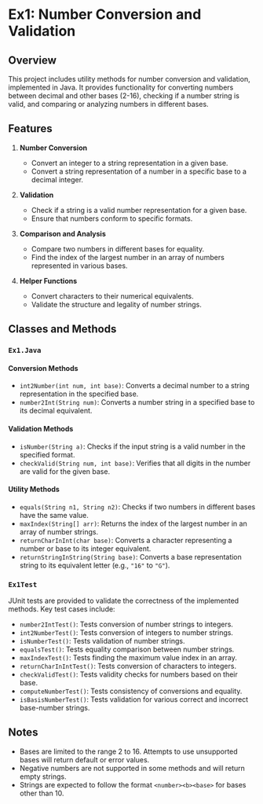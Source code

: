 # Ex1: Number Conversion and Validation

## Overview
This project includes utility methods for number conversion and validation, implemented in Java. It provides functionality for converting numbers between decimal and other bases (2-16), checking if a number string is valid, and comparing or analyzing numbers in different bases.

## Features

1. **Number Conversion**
   - Convert an integer to a string representation in a given base.
   - Convert a string representation of a number in a specific base to a decimal integer.

2. **Validation**
   - Check if a string is a valid number representation for a given base.
   - Ensure that numbers conform to specific formats.

3. **Comparison and Analysis**
   - Compare two numbers in different bases for equality.
   - Find the index of the largest number in an array of numbers represented in various bases.

4. **Helper Functions**
   - Convert characters to their numerical equivalents.
   - Validate the structure and legality of number strings.

## Classes and Methods

### `Ex1.Java`

#### Conversion Methods
- `int2Number(int num, int base)`: Converts a decimal number to a string representation in the specified base.
- `number2Int(String num)`: Converts a number string in a specified base to its decimal equivalent.

#### Validation Methods
- `isNumber(String a)`: Checks if the input string is a valid number in the specified format.
- `checkValid(String num, int base)`: Verifies that all digits in the number are valid for the given base.

#### Utility Methods
- `equals(String n1, String n2)`: Checks if two numbers in different bases have the same value.
- `maxIndex(String[] arr)`: Returns the index of the largest number in an array of number strings.
- `returnCharInInt(char base)`: Converts a character representing a number or base to its integer equivalent.
- `returnStringInString(String base)`: Converts a base representation string to its equivalent letter (e.g., `"16"` to `"G"`).

### `Ex1Test`

JUnit tests are provided to validate the correctness of the implemented methods. Key test cases include:

- `number2IntTest()`: Tests conversion of number strings to integers.
- `int2NumberTest()`: Tests conversion of integers to number strings.
- `isNumberTest()`: Tests validation of number strings.
- `equalsTest()`: Tests equality comparison between number strings.
- `maxIndexTest()`: Tests finding the maximum value index in an array.
- `returnCharInIntTest()`: Tests conversion of characters to integers.
- `checkValidTest()`: Tests validity checks for numbers based on their base.
- `computeNumberTest()`: Tests consistency of conversions and equality.
- `isBasisNumberTest()`: Tests validation for various correct and incorrect base-number strings.

## Notes
- Bases are limited to the range 2 to 16. Attempts to use unsupported bases will return default or error values.
- Negative numbers are not supported in some methods and will return empty strings.
- Strings are expected to follow the format `<number><b><base>` for bases other than 10.


